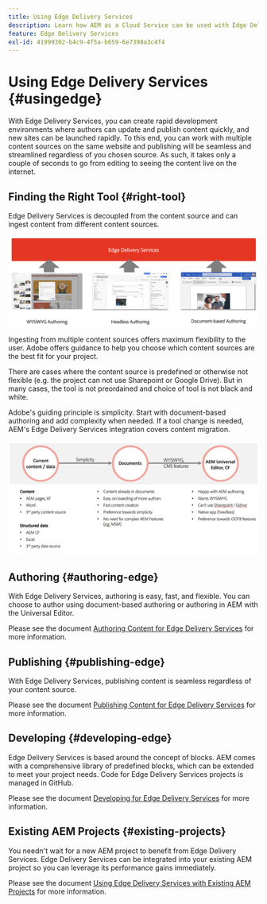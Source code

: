 ```yaml
---
title: Using Edge Delivery Services
description: Learn how AEM as a Cloud Service can be used with Edge Delivery Services.
feature: Edge Delivery Services
exl-id: 41999302-b4c9-4f5a-b659-6e7398a3c4f4
---
```


# Using Edge Delivery Services {#usingedge}

With Edge Delivery Services, you can create rapid development environments where authors can update and publish content quickly, and new sites can be launched rapidly. To this end, you can work with multiple content sources on the same website and publishing will be seamless and streamlined regardless of you chosen source. As such, it takes only a couple of seconds to go from editing to seeing the content live on the internet.

## Finding the Right Tool {#right-tool}

Edge Delivery Services is decoupled from the content source and can ingest content from different content sources.

![Content sources for Edge Delivery](assets/content-sources.png)

Ingesting from multiple content sources offers maximum flexibility to the user. Adobe offers guidance to help you choose which content sources are the best fit for your project.

There are cases where the content source is predefined or otherwise not flexible (e.g. the project can not use Sharepoint or Google Drive). But in many cases, the tool is not preordained and choice of tool is not black and white.

Adobe's guiding principle is simplicity. Start with document-based authoring and add complexity when needed. If a tool change is needed, AEM's Edge Delivery Services integration covers content migration.

![Content source flexibility](assets/content-source-flexiblity.png)

## Authoring {#authoring-edge}

With Edge Delivery Services, authoring is easy, fast, and flexible. You can choose to author using document-based authoring or authoring in AEM with the Universal Editor.

Please see the document [Authoring Content for Edge Delivery Services](authoring.md) for more information.

## Publishing {#publishing-edge}

With Edge Delivery Services, publishing content is seamless regardless of your content source.

Please see the document [Publishing Content for Edge Delivery Services](publishing.md) for more information.

## Developing {#developing-edge}

Edge Delivery Services is based around the concept of blocks. AEM comes with a comprehensive library of predefined blocks, which can be extended to meet your project needs. Code for Edge Delivery Services projects is managed in GitHub.

Please see the document [Developing for Edge Delivery Services](developing.md) for more information.

## Existing AEM Projects {#existing-projects}

You needn't wait for a new AEM project to benefit from Edge Delivery Services. Edge Delivery Services can be integrated into your existing AEM project so you can leverage its performance gains immediately.

Please see the document [Using Edge Delivery Services with Existing AEM Projects](existing-projects.md) for more information.
